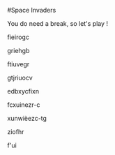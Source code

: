 #Space Invaders


You do need a break, so let's play !

fieirogc

griehgb

ftiuvegr

gtjriuocv

edbxycfixn

fcxuinezr-c

xunwièezc-tg

ziofhr

f'ui

